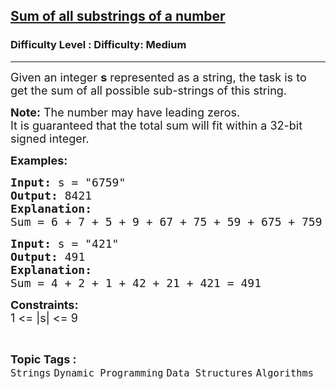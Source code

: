 <h2><a href="https://www.geeksforgeeks.org/problems/sum-of-all-substrings-of-a-number-1587115621/1?page=3&category=Strings&difficulty=Easy,Medium&sortBy=submissions">Sum of all substrings of a number</a></h2><h3>Difficulty Level : Difficulty: Medium</h3><hr><div class="problems_problem_content__Xm_eO"><p><span style="font-size: 18px;">Given an integer <strong>s</strong> represented as a string, the task is to get the sum of all possible sub-strings of this string.<br></span></p>
<p><span style="font-size: 18px;"><strong style="font-size: 18px;">Note:</strong><span style="font-size: 18px;"> The number may have leading zeros.</span><br><span style="font-size: 18px;">It is guaranteed that the total sum will fit within a 32-bit </span></span><span style="font-size: 18px;">signed integer.</span></p>
<p><span style="font-size: 18px;"><strong>Examples:</strong></span></p>
<pre><span style="font-size: 18px;"><strong>Input: </strong>s = "6759"
<strong>Output: </strong>8421<strong>
Explanation:<br></strong>Sum = 6 + 7 + 5 + 9 + 67 + 75 + 59 + 675 + 759 + 6759 = 8421</span>
</pre>
<pre><span style="font-size: 18px;"><strong>Input: </strong>s = "421"
<strong>Output: </strong>491<strong>
Explanation: <br></strong>Sum = 4 + 2 + 1 + 42 + 21 + 421 = 491</span></pre>
<p><span style="font-size: 18px;"><strong>Constraints:</strong><br>1 &lt;= |s| &lt;= 9</span></p></div><br><p><span style=font-size:18px><strong>Topic Tags : </strong><br><code>Strings</code>&nbsp;<code>Dynamic Programming</code>&nbsp;<code>Data Structures</code>&nbsp;<code>Algorithms</code>&nbsp;